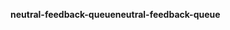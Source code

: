 <span data-ttu-id="d9f21-101">**neutral-feedback-queue**</span><span class="sxs-lookup"><span data-stu-id="d9f21-101">**neutral-feedback-queue**</span></span>